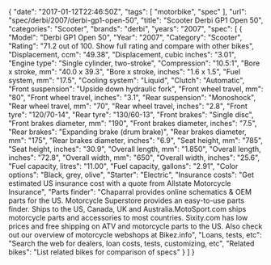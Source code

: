 {
    "date": "2017-01-12T22:46:50Z",
    "tags": [
        "motorbike",
        "spec"
    ],
    "url": "spec\/derbi\/2007\/derbi-gp1-open-50",
    "title": "Scooter Derbi GP1 Open 50",
    "categories": "Scooter",
    "brands": "derbi",
    "years": "2007",
    "spec": [
        {
            "Model": "Derbi GP1 Open 50",
            "Year": "2007",
            "Category": "Scooter",
            "Rating": "71.2 out of 100. Show full rating and compare with other bikes",
            "Displacement, ccm": "49.38",
            "Displacement, cubic inches": "3.01",
            "Engine type": "Single cylinder, two-stroke",
            "Compression": "10.5:1",
            "Bore x stroke, mm": "40.0 x 39.3",
            "Bore x stroke, inches": "1.6 x 1.5",
            "Fuel system, mm": "17.5",
            "Cooling system": "Liquid",
            "Clutch": "Automatic",
            "Front suspension": "Upside down hydraulic fork",
            "Front wheel travel, mm": "80",
            "Front wheel travel, inches": "3.1",
            "Rear suspension": "Monoshock",
            "Rear wheel travel, mm": "70",
            "Rear wheel travel, inches": "2.8",
            "Front tyre": "120\/70-14",
            "Rear tyre": "130\/60-13",
            "Front brakes": "Single disc",
            "Front brakes diameter, mm": "190",
            "Front brakes diameter, inches": "7.5",
            "Rear brakes": "Expanding brake (drum brake)",
            "Rear brakes diameter, mm": "175",
            "Rear brakes diameter, inches": "6.9",
            "Seat height, mm": "785",
            "Seat height, inches": "30.9",
            "Overall length, mm": "1.850",
            "Overall length, inches": "72.8",
            "Overall width, mm": "650",
            "Overall width, inches": "25.6",
            "Fuel capacity, litres": "11.00",
            "Fuel capacity, gallons": "2.91",
            "Color options": "Black, grey, olive",
            "Starter": "Electric",
            "Insurance costs": "Get estimated US insurance cost with a quote from Allstate Motorcycle Insurance",
            "Parts finder": "Chaparral provides online schematics & OEM parts for the US.   Motorcycle Superstore provides an easy-to-use parts finder. Ships to the US, Canada, UK and Australia.MotoSport.com ships motorcycle parts and accessories to most countries.    Sixity.com has low prices and free shipping on ATV and motorcycle parts to the US. Also check out our overview of motorcycle webshops at Bikez.info",
            "Loans, tests, etc": "Search the web for dealers, loan costs, tests, customizing, etc",
            "Related bikes": "List related bikes for comparison of specs"
        }
    ]
}